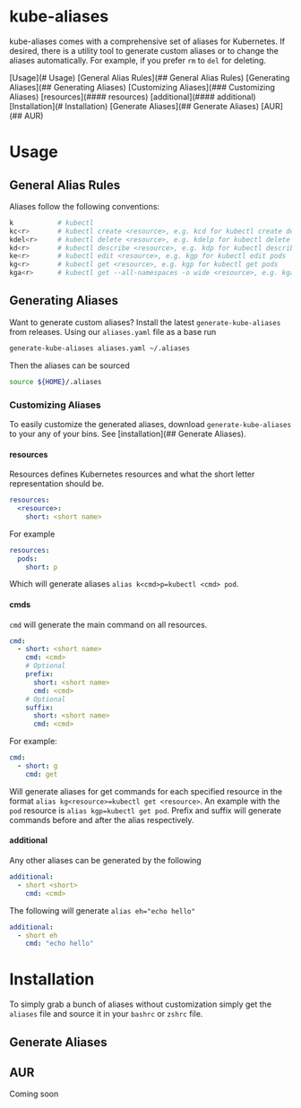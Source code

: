 # kube-aliases

kube-aliases comes with a comprehensive set of aliases for Kubernetes. If
desired, there is a utility tool to generate custom aliases or to change the
aliases automatically. For example, if you prefer `rm` to `del` for deleting.

[Usage](# Usage)
    [General Alias Rules](## General Alias Rules)
    [Generating Aliases](## Generating Aliases)
        [Customizing Aliases](### Customizing Aliases)
            [resources](#### resources)
            [additional](#### additional)
[Installation](# Installation)
    [Generate Aliases](## Generate Aliases)
    [AUR](## AUR)
    
# Usage

## General Alias Rules

Aliases follow the following conventions:

```bash
k           # kubectl
kc<r>       # kubectl create <resource>, e.g. kcd for kubectl create deployment
kdel<r>     # kubectl delete <resource>, e.g. kdelp for kubectl delete pods
kd<r>       # kubectl describe <resource>, e.g. kdp for kubectl describe pod
ke<r>       # kubectl edit <resource>, e.g. kgp for kubectl edit pods
kg<r>       # kubectl get <resource>, e.g. kgp for kubectl get pods
kga<r>      # kubectl get --all-namespaces -o wide <resource>, e.g. kgap for kubectl --all-namespaces -o wide get pods
```

## Generating Aliases

Want to generate custom aliases? Install the latest `generate-kube-aliases`
from releases. Using our `aliases.yaml` file as a base run

```bash
generate-kube-aliases aliases.yaml ~/.aliases
```

Then the aliases can be sourced 
```bash
source ${HOME}/.aliases
```

### Customizing Aliases

To easily customize the generated aliases, download `generate-kube-aliases` to
your any of your bins. See [installation](## Generate Aliases).

#### resources

Resources defines Kubernetes resources and what the short letter representation
should be.

```yaml
resources:
  <resource>:
    short: <short name>
```

For example

```yaml
resources:
  pods:
    short: p
```

Which will generate aliases `alias k<cmd>p=kubectl <cmd> pod`.

####  cmds

`cmd` will generate the main command on all resources.

```yaml
cmd:
  - short: <short name>
    cmd: <cmd>
    # Optional
    prefix:
      short: <short name>
      cmd: <cmd>
    # Optional
    suffix:
      short: <short name>
      cmd: <cmd>
```

For example:

```yaml
cmd:
  - short: g
    cmd: get
```

Will generate aliases for get commands for each specified resource in the
format `alias kg<resource>=kubectl get <resource>`.  An example with the `pod`
resource is `alias kgp=kubectl get pod`.  Prefix and suffix will generate
commands before and after the alias respectively.



#### additional

Any other aliases can be generated by the following

```yaml
additional:
  - short <short>
    cmd: <cmd>
```

The following will generate `alias eh="echo hello"`

```yaml
additional:
  - short eh
    cmd: "echo hello"
```

# Installation

To simply grab a bunch of aliases without customization simply get the
`aliases` file and source it in your `bashrc` or `zshrc` file.

## Generate Aliases


## AUR

Coming soon

